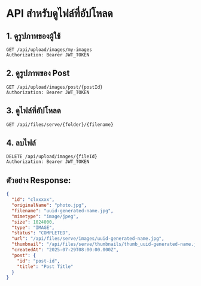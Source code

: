 # API สำหรับดูไฟล์ที่อัปโหลด

## 1. ดูรูปภาพของผู้ใช้
```
GET /api/upload/images/my-images
Authorization: Bearer JWT_TOKEN
```

## 2. ดูรูปภาพของ Post
```
GET /api/upload/images/post/{postId}
Authorization: Bearer JWT_TOKEN
```

## 3. ดูไฟล์ที่อัปโหลด
```
GET /api/files/serve/{folder}/{filename}
```

## 4. ลบไฟล์
```
DELETE /api/upload/images/{fileId}
Authorization: Bearer JWT_TOKEN
```

## ตัวอย่าง Response:
```json
{
  "id": "clxxxxx",
  "originalName": "photo.jpg",
  "filename": "uuid-generated-name.jpg",
  "mimetype": "image/jpeg",
  "size": 1024000,
  "type": "IMAGE",
  "status": "COMPLETED",
  "url": "/api/files/serve/images/uuid-generated-name.jpg",
  "thumbnail": "/api/files/serve/thumbnails/thumb_uuid-generated-name.jpg",
  "createdAt": "2025-07-29T08:00:00.000Z",
  "post": {
    "id": "post-id",
    "title": "Post Title"
  }
}
```